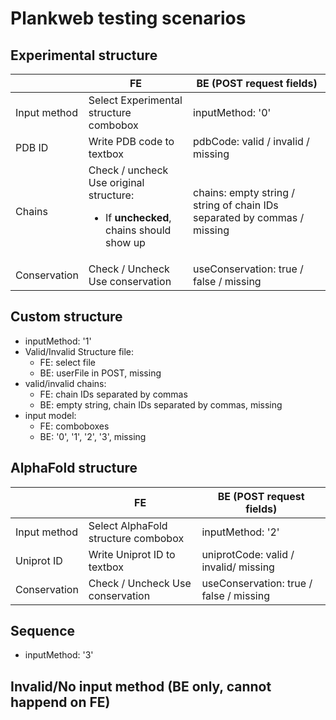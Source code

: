 # Plankweb testing scenarios

## Experimental structure

|              | FE                                     | BE (POST request fields)                |
| ------------ | -------------------------------------- | --------------------------------------- |
| Input method | Select Experimental structure combobox | inputMethod: '0'                        |
| PDB ID       | Write PDB code to textbox              | pdbCode: valid / invalid / missing      |
| Chains       | Check / uncheck Use original structure:<br><ul><li>If **unchecked**, chains should show up</li></ul> | chains: empty string / string of chain IDs separated by commas / missing |
| Conservation | Check / Uncheck Use conservation   | useConservation: true / false / missing |

## Custom structure

- inputMethod: '1'
- Valid/Invalid Structure file:
  - FE: select file
  - BE: userFile in POST, missing
- valid/invalid chains:
  - FE: chain IDs separated by commas
  - BE: empty string, chain IDs separated by commas, missing
- input model:
  - FE: comboboxes
  - BE: '0', '1', '2', '3', missing

## AlphaFold structure

|              | FE                                  | BE (POST request fields)                |
| ------------ | ----------------------------------- | --------------------------------------- |
| Input method | Select AlphaFold structure combobox | inputMethod: '2'                        |
| Uniprot ID   | Write Uniprot ID to textbox         | uniprotCode: valid / invalid/ missing   |
| Conservation | Check / Uncheck Use conservation    | useConservation: true / false / missing |

## Sequence

- inputMethod: '3'

## Invalid/No input method (BE only, cannot happend on FE)